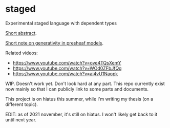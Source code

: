 # staged
Experimental staged language with dependent types

[Short abstract](types2021/abstract.pdf).

[Short note on generativity in presheaf models](efop_abstract/ext_abstract.pdf).

Related videos: 
- https://www.youtube.com/watch?v=ove4TQsXemY
- https://www.youtube.com/watch?v=WOd0ZFbJfQg
- https://www.youtube.com/watch?v=ai4vU1Naopk

WIP. Doesn't work yet. Don't look hard at any part. This repo currently exist now mainly so that I can publicly link to some parts and documents.

This project is on hiatus this summer, while I'm writing my thesis (on a different topic).

EDIT: as of 2021 november, it's still on hiatus. I won't likely get back to it until next year.
